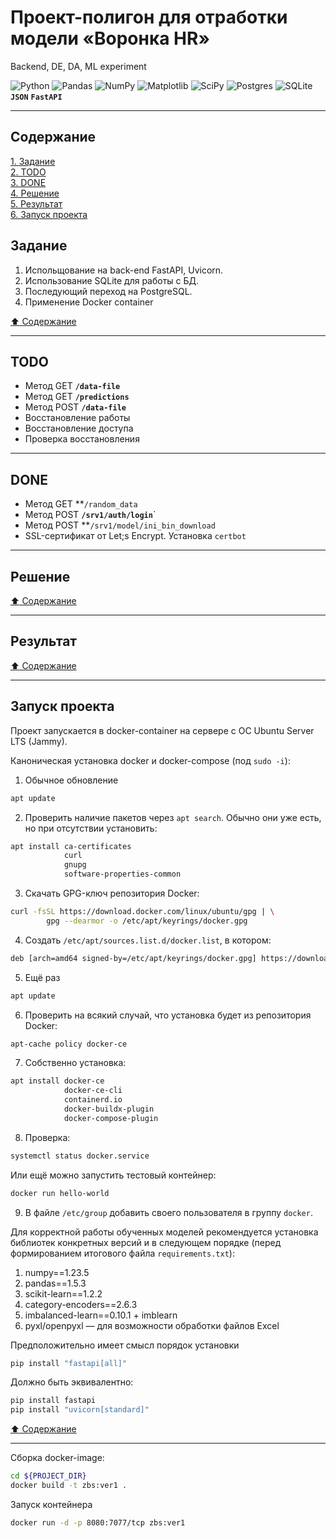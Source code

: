 # Проект-полигон для отработки модели &laquo;Воронка HR&raquo; #
Backend, DE, DA, ML experiment

![Python](https://img.shields.io/badge/python-3670A0?style=plastic&logo=python&logoColor=ffdd54)
![Pandas](https://img.shields.io/badge/pandas-%23150458.svg?style=plastic&logo=pandas&logoColor=white)
![NumPy](https://img.shields.io/badge/numpy-%23013243.svg?style=plastic&logo=numpy&logoColor=white)
![Matplotlib](https://img.shields.io/badge/Matplotlib-%23ffffff.svg?style=plastic&logo=Matplotlib&logoColor=black)
![SciPy](https://img.shields.io/badge/SciPy-%230C55A5.svg?style=plastic&logo=scipy&logoColor=%white)
![Postgres](https://img.shields.io/badge/postgres-%23316192.svg?style=plastic&logo=postgresql&logoColor=white)
![SQLite](https://img.shields.io/badge/sqlite-%2307405e.svg?style=plastic&logo=sqlite&logoColor=white)
**`JSON`**
**`FastAPI`**

----

## Содержание ##

[1. Задание](#задание)    
[2. TODO](#todo)    
[3. DONE](#done)    
[4. Решение](#решение)    
[5. Результат](#результат)    
[6. Запуск проекта](#запуск-проекта)    

## Задание ##

1. Испольщование на back-end FastAPI, Uvicorn.
2. Использование SQLite для работы с БД.
3. Последующий переход на PostgreSQL.
4. Применение Docker container

[:arrow_up: Содержание](#содержание)

----

## TODO ##

- Метод GET **`/data-file`**
- Метод GET **`/predictions`**
- Метод POST **`/data-file`**
- Восстановление работы
- Восстановление доступа
- Проверка восстановления

----

## DONE ##

- Метод GET **`/random_data`
- Метод POST **`/srv1/auth/login`**`
- Метод POST **`/srv1/model/ini_bin_download`
- SSL-сертификат от Let;s Encrypt. Установка `certbot`

----

## Решение ##

[:arrow_up: Содержание](#содержание)

----

## Результат ##

[:arrow_up: Содержание](#содержание)

----

## Запуск проекта ##

Проект запускается в docker-container на сервере с ОС Ubuntu Server LTS (Jammy).

Каноническая установка docker и docker-compose (под `sudo -i`):

1. Обычное обновление
```bash
apt update
```
2. Проверить наличие пакетов через `apt search`. Обычно они уже есть, но при
отсутствии установить:
```bash
apt install ca-certificates
            curl
            gnupg
            software-properties-common
```
3. Скачать GPG-ключ репозитория Docker:
```bash
curl -fsSL https://download.docker.com/linux/ubuntu/gpg | \
        gpg --dearmor -o /etc/apt/keyrings/docker.gpg
```
4. Создать `/etc/apt/sources.list.d/docker.list`, в котором:
```bash
deb [arch=amd64 signed-by=/etc/apt/keyrings/docker.gpg] https://download/docker.com/linux/ubuntu jammy stable
```
5. Ещё раз
```bash
apt update
```
6. Проверить на всякий случай, что установка будет из репозитория Docker:
```bash
apt-cache policy docker-ce
```
7. Собственно установка:
```bash
apt install docker-ce
            docker-ce-cli
            containerd.io
            docker-buildx-plugin
            docker-compose-plugin
```
8. Проверка:
```bash
systemctl status docker.service
```
Или ещё можно запустить тестовый контейнер:
```bash
docker run hello-world
```
9. В файле `/etc/group` добавить своего пользователя в группу `docker`.

Для корректной работы обученных моделей рекомендуется установка библиотек
конкретных версий и в следующем порядке (перед формированием итогового файла
`requirements.txt`):

1. numpy==1.23.5
2. pandas==1.5.3
3. scikit-learn==1.2.2
4. category-encoders==2.6.3
5. imbalanced-learn==0.10.1 + imblearn
6. pyxl/openpyxl&nbsp;&mdash; для возможности обработки файлов Excel

Предположительно имеет смысл порядок установки

```bash
pip install "fastapi[all]"
```

Должно быть эквивалентно:

```bash
pip install fastapi
pip install "uvicorn[standard]"
```

[:arrow_up: Содержание](#содержание)

----

Сборка docker-image:
```bash
cd ${PROJECT_DIR}
docker build -t zbs:ver1 .
```

Запуск контейнера
```bash
docker run -d -p 8080:7077/tcp zbs:ver1
```
